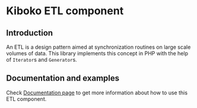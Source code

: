 Kiboko ETL component
====================

Introduction
------------

An ETL is a design pattern aimed at synchronization routines on large scale volumes of data.
This library implements this concept in PHP with the help of `Iterator`s and `Generator`s.

Documentation and examples
--------------------------

Check [Documentation page](docs/index.md) to get more information about how to use this ETL component.
